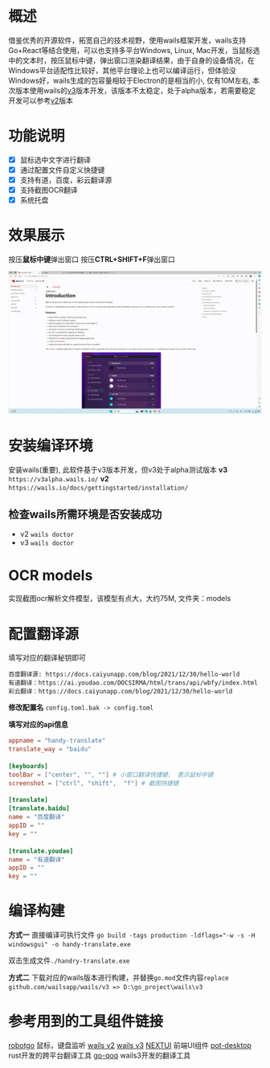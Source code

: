 # 概述
借鉴优秀的开源软件，拓宽自己的技术视野，使用wails框架开发，wails支持Go+React等结合使用，可以也支持多平台Windows, Linux, Mac开发，当鼠标选中的文本时，按压鼠标中键，弹出窗口渲染翻译结果，由于自身的设备情况，在Windows平台适配性比较好，其他平台理论上也可以编译运行，但体验没Windows好，wails生成的包容量相较于Electron的是相当的小, 仅有10M左右, 本次版本使用wails的[v3](https://v3alpha.wails.io/)版本开发，该版本不太稳定，处于alpha版本，若需要稳定开发可以参考[v2](https://wails.io/)版本

# 功能说明
- [X] 鼠标选中文字进行翻译
- [X] 通过配置文件自定义快捷键
- [X] 支持有道，百度，彩云翻译源
- [X] 支持截图OCR翻译
- [X] 系统托盘
  
# 效果展示
按压**鼠标中键**弹出窗口
按压**CTRL+SHIFT+F**弹出窗口

![示例视频](https://raw.githubusercontent.com/byzze/oss/main/handly-translate/effect.gif)

# 安装编译环境
安装wails(重要), 此软件基于v3版本开发，但v3处于alpha测试版本
**v3**
`https://v3alpha.wails.io/`
**v2**
`https://wails.io/docs/gettingstarted/installation/`


## 检查wails所需环境是否安装成功
- v2 `wails doctor`
- v3 `wails doctor`

# OCR models
实现截图ocr解析文件模型，该模型有点大，大约75M, 文件夹：models

# 配置翻译源
填写对应的翻译秘钥即可
```text
百度翻译源: https://docs.caiyunapp.com/blog/2021/12/30/hello-world
有道翻译：https://ai.youdao.com/DOCSIRMA/html/trans/api/wbfy/index.html
彩云翻译：https://docs.caiyunapp.com/blog/2021/12/30/hello-world
```

**修改配置名**
`config.toml.bak -> config.toml`

**填写对应的api信息**
```toml
appname = "handy-translate"
translate_way = "baidu"

[keyboards] 
toolBar = ["center", "", ""] # 小窗口翻译快捷键， 表示鼠标中键
screenshot = ["ctrl", "shift",  "f"] # 截图快捷键

[translate]
[translate.baidu]
name = "百度翻译"
appID = ""
key = ""

[translate.youdao]
name = "有道翻译"
appID = ""
key = ""
```

# 编译构建

**方式一**
直接编译可执行文件
`go build -tags production -ldflags="-w -s -H windowsgui" -o handy-translate.exe` 

双击生成文件`./handry-translate.exe`

**方式二**
下载对应的wails版本进行构建，并替换`go.mod`文件内容`replace github.com/wailsapp/wails/v3 => D:\go_project\wails\v3`

# 参考用到的工具组件链接
[robotgo](https://github.com/go-vgo/robotgo) 鼠标，键盘监听
[wails v2](https://wails.io)
[wails v3](https://v3alpha.wails.io/)
[NEXTUI](https://nextui.org/) 前端UI组件
[pot-desktop](https://github.com/pot-app/pot-desktop) rust开发的跨平台翻译工具
[go-qoq](https://github.com/duolabmeng6/go-qoq) wails3开发的翻译工具